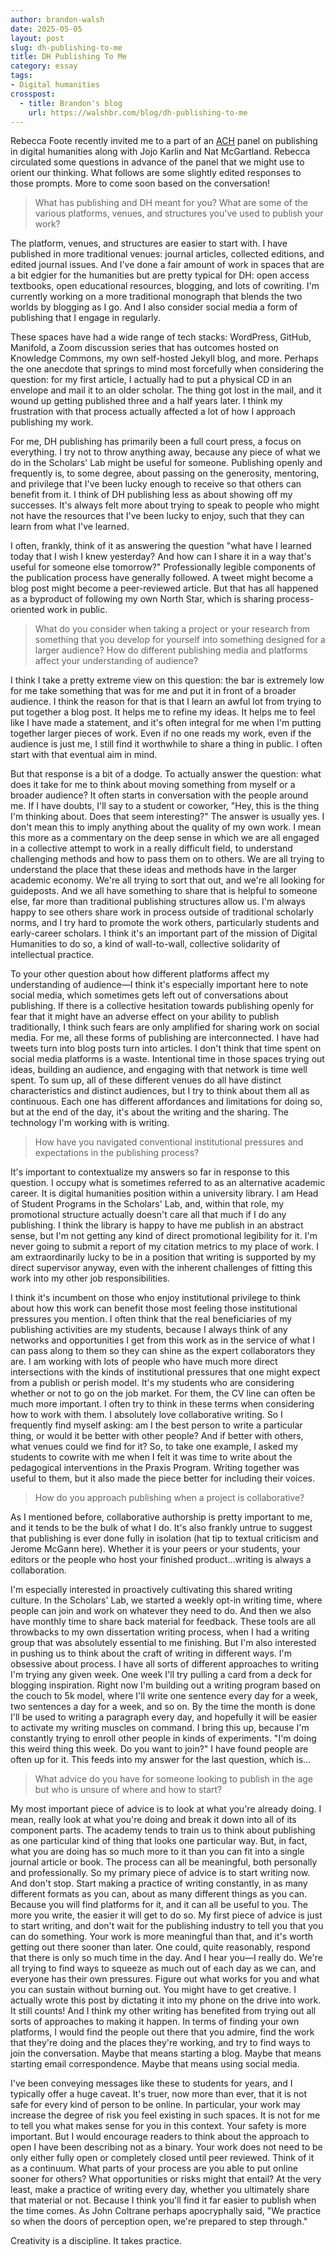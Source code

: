 ```yaml
---
author: brandon-walsh
date: 2025-05-05
layout: post
slug: dh-publishing-to-me
title: DH Publishing To Me
category: essay
tags:
- Digital humanities
crosspost:
  - title: Brandon's blog
    url: https://walshbr.com/blog/dh-publishing-to-me
---
```

Rebecca Foote recently invited me to a part of an [ACH](https://ach.org/) panel on publishing in digital humanities along with Jojo Karlin and Nat McGartland. Rebecca circulated some questions in advance of the panel that we might use to orient our thinking. What follows are some slightly edited responses to those prompts. More to come soon based on the conversation!

> What has publishing and DH meant for you? What are some of the various platforms, venues, and structures you've used to publish your work? 

The platform, venues, and structures are easier to start with. I have published in more traditional venues: journal articles, collected editions, and edited journal issues. And I've done a fair amount of work in spaces that are a bit edgier for the humanities but are pretty typical for DH: open access textbooks, open educational resources, blogging, and lots of cowriting. I'm currently working on a more traditional monograph that blends the two worlds by blogging as I go. And I also consider social media a form of publishing that I engage in regularly. 

These spaces have had a wide range of tech stacks: WordPress, GitHub, Manifold, a Zoom discussion series that has outcomes hosted on Knowledge Commons, my own self-hosted Jekyll blog, and more. Perhaps the one anecdote that springs to mind most forcefully when considering the question: for my first article, I actually had to put a physical CD in an envelope and mail it to an older scholar. The thing got lost in the mail, and it wound up getting published three and a half years later. I think my frustration with that process actually affected a lot of how I approach publishing my work.

For me, DH publishing has primarily been a full court press, a focus on everything. I try not to throw anything away, because any piece of what we do in the Scholars' Lab might be useful for someone. Publishing openly and frequently is, to some degree, about passing on the generosity, mentoring, and privilege that I've been lucky enough to receive so that others can benefit from it. I think of DH publishing less as about showing off my successes. It's always felt more about trying to speak to people who might not have the resources that I've been lucky to enjoy, such that they can learn from what I've learned. 

I often, frankly, think of it as answering the question "what have I learned today that I wish I knew yesterday? And how can I share it in a way that's useful for someone else tomorrow?" Professionally legible components of the publication process have generally followed. A tweet might become a blog post might become a peer-reviewed article. But that has all happened as a byproduct of following my own North Star, which is sharing process-oriented work in public.

> What do you consider when taking a project or your research from something that you develop for yourself into something designed for a larger audience? How do different publishing media and platforms affect your understanding of audience? 

I think I take a pretty extreme view on this question: the bar is extremely low for me take something that was for me and put it in front of a broader audience. I think the reason for that is that I learn an awful lot from trying to put together a blog post. It helps me to refine my ideas. It helps me to feel like I have made a statement, and it's often integral for me when I'm putting together larger pieces of work. Even if no one reads my work, even if the audience is just me, I still find it worthwhile to share a thing in public. I often start with that eventual aim in mind.

But that response is a bit of a dodge. To actually answer the question: what does it take for me to think about moving something from myself or a broader audience? It often starts in conversation with the people around me. If I have doubts, I'll say to a student or coworker, "Hey, this is the thing I'm thinking about. Does that seem interesting?" The answer is usually yes. I don't mean this to imply anything about the quality of my own work. I mean this more as a commentary on the deep sense in which we are all engaged in a collective attempt to work in a really difficult field, to understand challenging methods and how to pass them on to others. We are all trying to understand the place that these ideas and methods have in the larger academic economy. We're all trying to sort that out, and we're all looking for guideposts. And we all have something to share that is helpful to someone else, far more than traditional publishing structures allow us. I'm always happy to see others share work in process outside of traditional scholarly norms, and I try hard to promote the work others, particularly students and early-career scholars. I think it's an important part of the mission of Digital Humanities to do so, a kind of wall-to-wall, collective solidarity of intellectual practice.

To your other question about how different platforms affect my understanding of audience—I think it's especially important here to note social media, which sometimes gets left out of conversations about publishing. If there is a collective hesitation towards publishing openly for fear that it might have an adverse effect on your ability to publish traditionally, I think such fears are only amplified for sharing work on social media. For me, all these forms of publishing are interconnected. I have had tweets turn into blog posts turn into articles. I don't think that time spent on social media platforms is a waste. Intentional time in those spaces trying out ideas, building an audience, and engaging with that network is time well spent. To sum up, all of these different venues do all have distinct characteristics and distinct audiences, but I try to think about them all as continuous. Each one has different affordances and limitations for doing so, but at the end of the day, it's about the writing and the sharing. The technology I'm working with is writing. 

> How have you navigated conventional institutional pressures and expectations in the publishing process?

It's important to contextualize my answers so far in response to this question. I occupy what is sometimes referred to as an alternative academic career. It is digital humanities position within a university library. I am Head of Student Programs in the Scholars' Lab, and, within that role, my promotional structure actually doesn't care all that much if I do any publishing. I think the library is happy to have me publish in an abstract sense, but I'm not getting any kind of direct promotional legibility for it. I'm never going to submit a report of my citation metrics to my place of work. I am extraordinarily lucky to be in a position that writing is supported by my direct supervisor anyway, even with the inherent challenges of fitting this work into my other job responsibilities. 

I think it's incumbent on those who enjoy institutional privilege to think about how this work can benefit those most feeling those institutional pressures you mention. I often think that the real beneficiaries of my publishing activities are my students, because I always think of any networks and opportunities I get from this work as in the service of what I can pass along to them so they can shine as the expert collaborators they are. I am working with lots of people who have much more direct intersections with the kinds of institutional pressures that one might expect from a publish or perish model. It's my students who are considering whether or not to go on the job market. For them, the CV line can often be much more important. I often try to think in these terms when considering how to work with them. I absolutely love collaborative writing. So I frequently find myself asking: am I the best person to write a particular thing, or would it be better with other people? And if better with others, what venues could we find for it? So, to take one example, I asked my students to cowrite with me when I felt it was time to write about the pedagogical interventions in the Praxis Program. Writing together was useful to them, but it also made the piece better for including their voices.  

> How do you approach publishing when a project is collaborative?

As I mentioned before, collaborative authorship is pretty important to me, and it tends to be the bulk of what I do. It's also frankly untrue to suggest that publishing is ever done fully in isolation (hat tip to textual criticism and Jerome McGann here). Whether it is your peers or your students, your editors or the people who host your finished product…writing is always a collaboration. 

I'm especially interested in proactively cultivating this shared writing culture. In the Scholars' Lab, we started a weekly opt-in writing time, where people can join and work on whatever they need to do. And then we also have monthly time to share back material for feedback. These tools are all throwbacks to my own dissertation writing process, when I had a writing group that was absolutely essential to me finishing. But I'm also interested in pushing us to think about the craft of writing in different ways. I'm obsessive about process. I have all sorts of different approaches to writing I'm trying any given week. One week I'll try pulling a card from a deck for blogging inspiration. Right now I'm building out a writing program based on the couch to 5k model, where I'll write one sentence every day for a week, two sentences a day for a week, and so on. By the time the month is done I'll be used to writing a paragraph every day, and hopefully it will be easier to activate my writing muscles on command. I bring this up, because I'm constantly trying to enroll other people in kinds of experiments. "I'm doing this weird thing this week. Do you want to join?" I have found people are often up for it. This feeds into my answer for the last question, which is…

> What advice do you have for someone looking to publish in the age but who is unsure of where and how to start? 

My most important piece of advice is to look at what you're already doing. I mean, really look at what you're doing and break it down into all of its component parts. The academy tends to train us to think about publishing as one particular kind of thing that looks one particular way. But, in fact, what you are doing has so much more to it than you can fit into a single journal article or book. The process can all be meaningful, both personally and professionally. So my primary piece of advice is to start writing now. And don't stop. Start making a practice of writing constantly, in as many different formats as you can, about as many different things as you can. Because you will find platforms for it, and it can all be useful to you. The more you write, the easier it will get to do so. My first piece of advice is just to start writing, and don't wait for the publishing industry to tell you that you can do something. Your work is more meaningful than that, and it's worth getting out there sooner than later. One could, quite reasonably, respond that there is only so much time in the day. And I hear you—I really do. We're all trying to find ways to squeeze as much out of each day as we can, and everyone has their own pressures. Figure out what works for you and what you can sustain without burning out. You might have to get creative. I actually wrote this post by dictating it into my phone on the drive into work. It still counts! And I think my other writing has benefited from trying out all sorts of approaches to making it happen. In terms of finding your own platforms, I would find the people out there that you admire, find the work that they're doing and the places they're working, and try to find ways to join the conversation. Maybe that means starting a blog. Maybe that means starting email correspondence. Maybe that means using social media.

I've been conveying messages like these to students for years, and I typically offer a huge caveat. It's truer, now more than ever, that it is not safe for every kind of person to be online. In particular, your work may increase the degree of risk you feel existing in such spaces. It is not for me to tell you what makes sense for you in this context. Your safety is more important. But I would encourage readers to think about the approach to open I have been describing not as a binary. Your work does not need to be only either fully open or completely closed until peer reviewed. Think of it as a continuum. What parts of your process are you able to put online sooner for others? What opportunities or risks might that entail? At the very least, make a practice of writing every day, whether you ultimately share that material or not. Because I think you'll find it far easier to publish when the time comes. As John Coltrane perhaps apocryphally said, "We practice so when the doors of perception open, we're prepared to step through."

Creativity is a discipline. It takes practice. 


